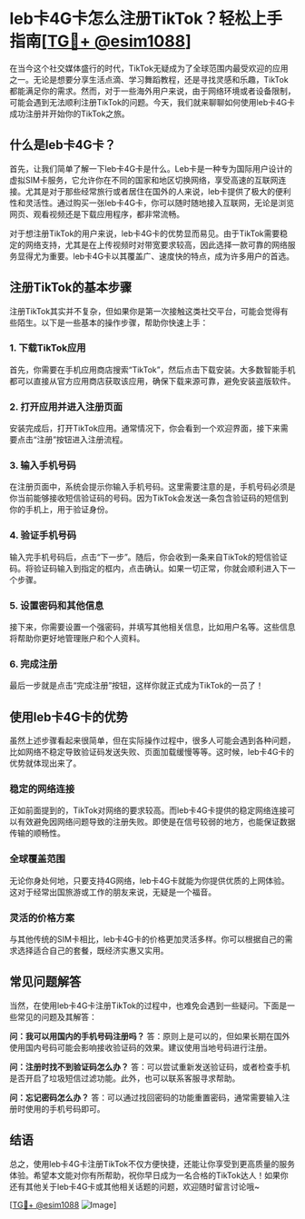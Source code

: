 # leb卡4G卡怎么注册TikTok？轻松上手指南[[TG💪+ @esim1088](https://t.me/s/esim1088)]

在当今这个社交媒体盛行的时代，TikTok无疑成为了全球范围内最受欢迎的应用之一。无论是想要分享生活点滴、学习舞蹈教程，还是寻找灵感和乐趣，TikTok都能满足你的需求。然而，对于一些海外用户来说，由于网络环境或者设备限制，可能会遇到无法顺利注册TikTok的问题。今天，我们就来聊聊如何使用leb卡4G卡成功注册并开始你的TikTok之旅。

## 什么是leb卡4G卡？

首先，让我们简单了解一下leb卡4G卡是什么。Leb卡是一种专为国际用户设计的虚拟SIM卡服务，它允许你在不同的国家和地区切换网络，享受高速的互联网连接。尤其是对于那些经常旅行或者居住在国外的人来说，leb卡提供了极大的便利性和灵活性。通过购买一张leb卡4G卡，你可以随时随地接入互联网，无论是浏览网页、观看视频还是下载应用程序，都非常流畅。

对于想注册TikTok的用户来说，leb卡4G卡的优势显而易见。由于TikTok需要稳定的网络支持，尤其是在上传视频时对带宽要求较高，因此选择一款可靠的网络服务显得尤为重要。leb卡4G卡以其覆盖广、速度快的特点，成为许多用户的首选。

## 注册TikTok的基本步骤

注册TikTok其实并不复杂，但如果你是第一次接触这类社交平台，可能会觉得有些陌生。以下是一些基本的操作步骤，帮助你快速上手：

### 1. 下载TikTok应用

首先，你需要在手机应用商店搜索“TikTok”，然后点击下载安装。大多数智能手机都可以直接从官方应用商店获取该应用，确保下载来源可靠，避免安装盗版软件。

### 2. 打开应用并进入注册页面

安装完成后，打开TikTok应用。通常情况下，你会看到一个欢迎界面，接下来需要点击“注册”按钮进入注册流程。

### 3. 输入手机号码

在注册页面中，系统会提示你输入手机号码。这里需要注意的是，手机号码必须是你当前能够接收短信验证码的号码。因为TikTok会发送一条包含验证码的短信到你的手机上，用于验证身份。

### 4. 验证手机号码

输入完手机号码后，点击“下一步”。随后，你会收到一条来自TikTok的短信验证码。将验证码输入到指定的框内，点击确认。如果一切正常，你就会顺利进入下一个步骤。

### 5. 设置密码和其他信息

接下来，你需要设置一个强密码，并填写其他相关信息，比如用户名等。这些信息将帮助你更好地管理账户和个人资料。

### 6. 完成注册

最后一步就是点击“完成注册”按钮，这样你就正式成为TikTok的一员了！

## 使用leb卡4G卡的优势

虽然上述步骤看起来很简单，但在实际操作过程中，很多人可能会遇到各种问题，比如网络不稳定导致验证码发送失败、页面加载缓慢等等。这时候，leb卡4G卡的优势就体现出来了。

### 稳定的网络连接

正如前面提到的，TikTok对网络的要求较高。而leb卡4G卡提供的稳定网络连接可以有效避免因网络问题导致的注册失败。即使是在信号较弱的地方，也能保证数据传输的顺畅性。

### 全球覆盖范围

无论你身处何地，只要支持4G网络，leb卡4G卡就能为你提供优质的上网体验。这对于经常出国旅游或工作的朋友来说，无疑是一个福音。

### 灵活的价格方案

与其他传统的SIM卡相比，leb卡4G卡的价格更加灵活多样。你可以根据自己的需求选择适合自己的套餐，既经济实惠又实用。

## 常见问题解答

当然，在使用leb卡4G卡注册TikTok的过程中，也难免会遇到一些疑问。下面是一些常见的问题及其解答：

**问：我可以用国内的手机号码注册吗？**
答：原则上是可以的，但如果长期在国外使用国内号码可能会影响接收验证码的效果。建议使用当地号码进行注册。

**问：注册时找不到验证码怎么办？**
答：可以尝试重新发送验证码，或者检查手机是否开启了垃圾短信过滤功能。此外，也可以联系客服寻求帮助。

**问：忘记密码怎么办？**
答：可以通过找回密码的功能重置密码，通常需要输入注册时使用的手机号码即可。

## 结语

总之，使用leb卡4G卡注册TikTok不仅方便快捷，还能让你享受到更高质量的服务体验。希望本文能对你有所帮助，祝你早日成为一名合格的TikTok达人！如果你还有其他关于leb卡4G卡或其他相关话题的问题，欢迎随时留言讨论哦~

[[TG💪+ @esim1088](https://t.me/s/esim1088) ![Image](https://i.postimg.cc/4NQfJmqS/Snipaste-2025-05-13-00-14-12.png)]